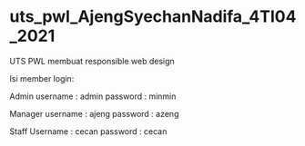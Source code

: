 # uts_pwl_AjengSyechanNadifa_4TI04_2021
UTS PWL membuat responsible web design

Isi member login:

Admin
username : admin
password : minmin

Manager
username : ajeng
password : azeng

Staff
Username : cecan
password : cecan
